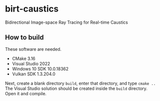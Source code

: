 # birt-caustics
Bidirectional Image-space Ray Tracing for Real-time Caustics

## How to build
These software are needed.

- CMake 3.16
- Visual Studio 2022
- Windows 10 SDK 10.0.18362
- Vulkan SDK 1.3.204.0

Next, create a blank directory `build`, enter that directory, and type `cmake ..`
The Visual Studio solution should be created inside the `build` directory. Open it and compile.

